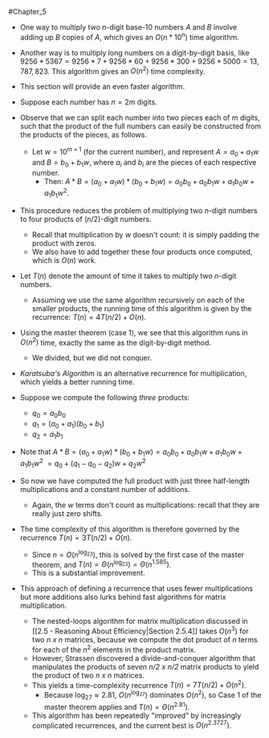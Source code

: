 #Chapter_5 
- One way to multiply two *n*-digit base-10 numbers *A* and *B* involve adding up *B* copies of *A*, which gives an $O(n*10^n)$ time algorithm.
- Another way is to multiply long numbers on a digit-by-digit basis, like $9256 * 5367 = 9256 * 7 + 9256 * 60 + 9256 * 300 + 9256 * 5000 = 13, 787, 823$. This algorithm gives an $O(n^2)$ time complexity.
- This section will provide an even faster algorithm.

- Suppose each number has $n=2m$ digits.
- Observe that we can split each number into two pieces each of *m* digits, such that the product of the full numbers can easily be constructed from the products of the pieces, as follows.
	- Let $w=10^{m+1}$ (for the current number), and represent $A=a_0 + a_1w$ and $B=b_0 + b_1w$, where $a_i$ and $b_i$ are the pieces of each respective number.
		- Then: $A*B=(a_0+a_1w)*(b_0+b_1w)=a_0b_0+a_0b_1w+a_1b_0w+a_1b_1w^2$.

- This procedure reduces the problem of multiplying two *n*-digit numbers to four products of $(n/2)$-digit numbers.
	- Recall that multiplication by *w* doesn't count: it is simply padding the product with zeros.
	- We also have to add together these four products once computed, which is $O(n)$ work.

- Let $T(n)$ denote the amount of time it takes to multiply two *n*-digit numbers.
	- Assuming we use the same algorithm recursively on each of the smaller products, the running time of this algorithm is given by the recurrence: $T(n)=4T(n/2)+O(n)$.
- Using the master theorem (case 1), we see that this algorithm runs in $O(n^2)$ time, exactly the same as the digit-by-digit method.
	- We divided, but we did not conquer.

- *Karatsuba's Algorithm* is an alternative recurrence for multiplication, which yields a better running time.
- Suppose we compute the following *three* products:
	- $q_0=a_0b_0$
	- $q_1=(a_0+a_1)(b_0+b_1)$
	- $q_2=a_1b_1$
- Note that  $A * B = (a_0 + a_1w) * (b_0 + b_1w) = a_0b_0 + a_0b_1w + a_1b_0w + a_1b_1w^2$ 
				 $= q_0+(q_1-q_0-q_2)w+q_2w^2$

- So now we have computed the full product with just three half-length multiplications and a constant number of additions.
	- Again, the *w* terms don't count as multiplications: recall that they are really just zero shifts.

- The time complexity of this algorithm is therefore governed by the recurrence $T(n)=3T(n/2)+O(n)$.
	- Since $n=O(n^{\log_23})$, this is solved by the first case of the master theorem, and $T(n)=\Theta(n^{\log_23})=\Theta(n^{1.585})$.
	- This is a substantial improvement.

- This approach of defining a recurrence that uses fewer multiplications but more additions also lurks behind fast algorithms for matrix multiplication.
	- The nested-loops algorithm for matrix multiplication discussed in [[2.5 - Reasoning About Efficiency|Section 2.5.4]] takes $O(n^3)$ for two *n x n* matrices, because we compute the dot product of *n* terms for each of the $n^2$ elements in the product matrix.
	- However, Strassen discovered a divide-and-conquer algorithm that manipulates the products of seven *n/2 x n/2* matrix products to yield the product of two *n x n* matrices.
	- This yields a time-complexity recurrence $T(n)=7T(n/2)+O(n^2)$.
		- Because $\log_27\approx 2.81$, $O(n^{\log_27})$ dominates $O(n^2)$, so Case 1 of the master theorem applies and $T(n)=\Theta(n^{2.81})$.
	- This algorithm has been repeatedly "improved" by increasingly complicated recurrences, and the current best is $O(n^{2.3727})$.